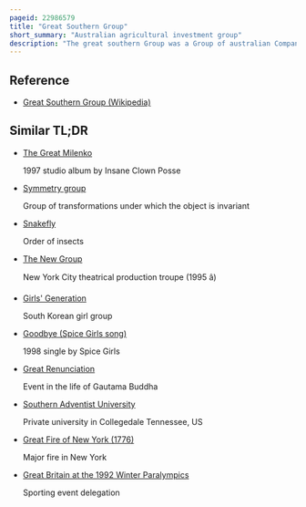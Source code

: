 ```yaml
---
pageid: 22986579
title: "Great Southern Group"
short_summary: "Australian agricultural investment group"
description: "The great southern Group was a Group of australian Companies which were known for their notable Role as the Country's largest Agribusiness managed Investment Scheme Business."
---
```


## Reference

- [Great Southern Group (Wikipedia)](https://en.wikipedia.org/?curid=22986579)

## Similar TL;DR

- [The Great Milenko](/tldr/en/the-great-milenko)

  1997 studio album by Insane Clown Posse

- [Symmetry group](/tldr/en/symmetry-group)

  Group of transformations under which the object is invariant

- [Snakefly](/tldr/en/snakefly)

  Order of insects

- [The New Group](/tldr/en/the-new-group)

  New York City theatrical production troupe (1995 â)

- [Girls' Generation](/tldr/en/girls-generation)

  South Korean girl group

- [Goodbye (Spice Girls song)](/tldr/en/goodbye-spice-girls-song)

  1998 single by Spice Girls

- [Great Renunciation](/tldr/en/great-renunciation)

  Event in the life of Gautama Buddha

- [Southern Adventist University](/tldr/en/southern-adventist-university)

  Private university in Collegedale Tennessee, US

- [Great Fire of New York (1776)](/tldr/en/great-fire-of-new-york-1776)

  Major fire in New York

- [Great Britain at the 1992 Winter Paralympics](/tldr/en/great-britain-at-the-1992-winter-paralympics)

  Sporting event delegation
